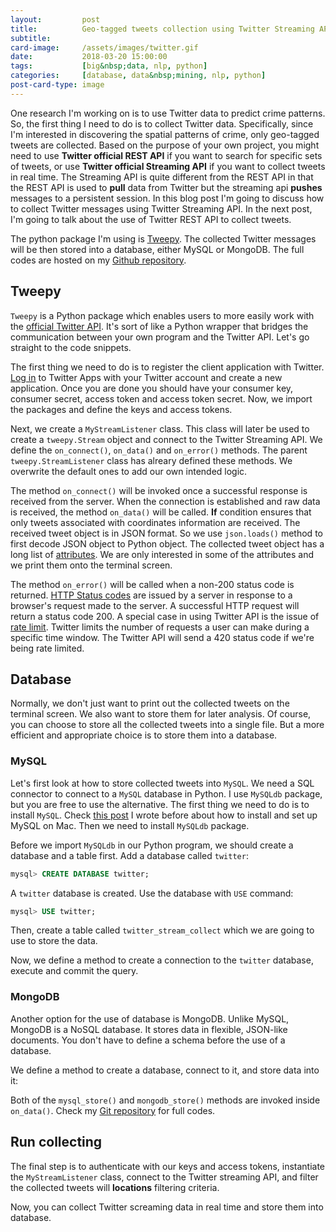 ```yaml
---
layout:         post
title:          Geo-tagged tweets collection using Twitter Streaming API and database
subtitle:
card-image:     /assets/images/twitter.gif
date:           2018-03-20 15:00:00
tags:           [big&nbsp;data, nlp, python]
categories:     [database, data&nbsp;mining, nlp, python]
post-card-type: image
---
```


One research I'm working on is to use Twitter data to predict crime patterns. So, the first thing I need to do is to collect Twitter data. Specifically, since I'm interested in discovering the spatial patterns of crime, only geo-tagged tweets are collected. Based on the purpose of your own project, you might need to use **Twitter official REST API** if you want to search for specific sets of tweets, or use **Twitter official Streaming API** if you want to collect tweets in real time. The Streaming API is quite different from the REST API in that the REST API is used to **pull** data from Twitter but the streaming api **pushes** messages to a persistent session. In this blog post I'm going to discuss how to collect Twitter messages using Twitter Streaming API. In the next post, I'm going to talk about the use of Twitter REST API to collect tweets.

The python package I'm using is [<u>Tweepy</u>](http://docs.tweepy.org/en/v3.5.0/). The collected Twitter messages will be then stored into a database, either MySQL or MongoDB. The full codes are hosted on my [<u>Github repository</u>]().

## Tweepy

`Tweepy` is a Python package which enables users to more easily work with the [<u>official Twitter API</u>](https://developer.twitter.com/en/docs). It's sort of like a Python wrapper that bridges the communication between your own program and the Twitter API. Let's go straight to the code snippets.

The first thing we need to do is to register the client application with Twitter. [<u>Log in</u>](https://apps.twitter.com/) to Twitter Apps with your Twitter account and create a new application. Once you are done you should have your consumer key, consumer secret, access token and access token secret. Now, we import the packages and define the keys and access tokens.

<script src="https://gist.github.com/shuzhanfan/9c5d7be391fdec62a25d72914fe3b8cd.js?file=twitter_stream_import_config.py"></script>

Next, we create a `MyStreamListener` class. This class will later be used to create a `tweepy.Stream` object and connect to the Twitter Streaming API. We define the `on_connect()`, `on_data()` and `on_error()` methods. The parent `tweepy.StreamListener` class has alreary defined these methods. We overwrite the default ones to add our own intended logic.

<script src="https://gist.github.com/shuzhanfan/9c5d7be391fdec62a25d72914fe3b8cd.js?file=twitter_stream_mystreamlistener.py"></script>

The method `on_connect()` will be invoked once a successful response is received from the server. When the connection is established and raw data is received, the method `on_data()` will be called. **If** condition ensures that only tweets associated with coordinates information are received. The received tweet object is in JSON format. So we use `json.loads()` method to first decode JSON object to Python object. The collected tweet object has a long list of [<u>attributes</u>](https://developer.twitter.com/en/docs/tweets/data-dictionary/overview/tweet-object). We are only interested in some of the attributes and we print them onto the terminal screen.

The method `on_error()` will be called when a non-200 status code is returned. [<u> HTTP Status codes</u>](https://en.wikipedia.org/wiki/List_of_HTTP_status_codes) are issued by a server in response to a browser's request made to the server. A successful HTTP request will return a status code 200. A special case in using Twitter API is the issue of [<u>rate limit</u>](https://developer.twitter.com/en/docs/basics/rate-limiting). Twitter limits the number of requests a user can make during a specific time window. The Twitter API will send a 420 status code if we're being rate limited.

## Database

Normally, we don't just want to print out the collected tweets on the terminal screen. We also want to store them for later analysis. Of course, you can choose to store all the collected tweets into a single file. But a more efficient and appropriate choice is to store them into a database.

### MySQL

Let's first look at how to store collected tweets into `MySQL`. We need a SQL connector to connect to a `MySQL` database in Python. I use `MySQLdb` package, but you are free to use the alternative. The first thing we need to do is to install `MySQL`. Check [<u>this post</u>](https://shuzhanfan.github.io/2017/12/install-and-setup-MySQL-on-Mac/) I wrote before about how to install and set up MySQL on Mac. Then we need to install `MySQLdb` package.

Before we import `MySQLdb` in our Python program, we should create a database and a table first. Add a database called `twitter`:

```sql
mysql> CREATE DATABASE twitter;
```

A `twitter` database is created. Use the database with `USE` command:

```sql
mysql> USE twitter;
```

Then, create a table called `twitter_stream_collect` which we are going to use to store the data.

<script src="https://gist.github.com/shuzhanfan/9c5d7be391fdec62a25d72914fe3b8cd.js?file=twitter_stream_create_table.sql"></script>

Now, we define a method to create a connection to the `twitter` database, execute and commit the query.

<script src="https://gist.github.com/shuzhanfan/9c5d7be391fdec62a25d72914fe3b8cd.js?file=twitter_stream_mysql_query.py"></script>

### MongoDB

Another option for the use of database is MongoDB. Unlike MySQL, MongoDB is a NoSQL database. It stores data in flexible, JSON-like documents. You don't have to define a schema before the use of a database.

We define a method to create a database, connect to it, and store data into it:

<script src="https://gist.github.com/shuzhanfan/9c5d7be391fdec62a25d72914fe3b8cd.js?file=twitter_stream_mongodb.py"></script>

Both of the `mysql_store()` and `mongodb_store()` methods are invoked inside `on_data()`. Check my [<u>Git repository</u>]() for full codes.

## Run collecting

The final step is to authenticate with our keys and access tokens, instantiate the `MyStreamListener` class, connect to the Twitter streaming API, and filter the collected tweets will **locations** filtering criteria.

<script src="https://gist.github.com/shuzhanfan/9c5d7be391fdec62a25d72914fe3b8cd.js?file=twitter_stream_run.py"></script>

Now, you can collect Twitter screaming data in real time and store them into database.
